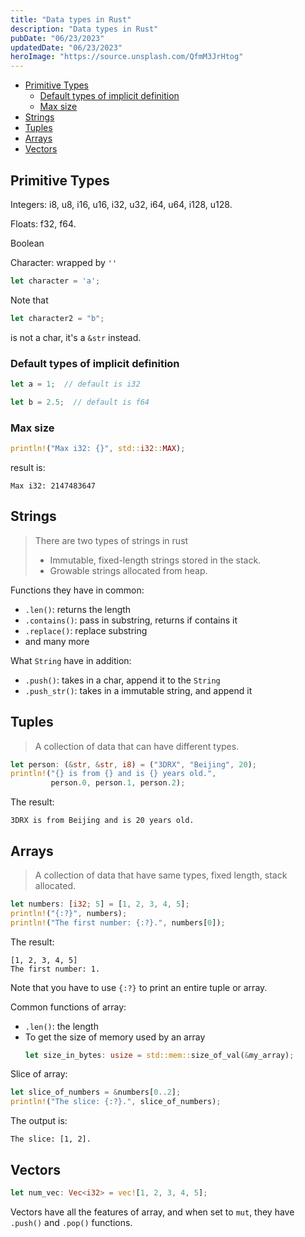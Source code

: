 ```yaml
---
title: "Data types in Rust"
description: "Data types in Rust"
pubDate: "06/23/2023"
updatedDate: "06/23/2023"
heroImage: "https://source.unsplash.com/QfmM3JrHtog"
---
```


<!--toc:start-->
- [Primitive Types](#primitive-types)
  - [Default types of implicit definition](#default-types-of-implicit-definition)
  - [Max size](#max-size)
- [Strings](#strings)
- [Tuples](#tuples)
- [Arrays](#arrays)
- [Vectors](#vectors)
<!--toc:end-->

## Primitive Types

Integers: i8, u8, i16, u16, i32, u32, i64, u64, i128, u128.

Floats: f32, f64.

Boolean

Character: wrapped by `''`
```rust
let character = 'a';
```

Note that
```rust
let character2 = "b";
```
is not a char, it's a `&str` instead.

### Default types of implicit definition

```rust
let a = 1;  // default is i32
```

```rust
let b = 2.5;  // default is f64
```

### Max size

```rust
println!("Max i32: {}", std::i32::MAX);
```
result is:
```
Max i32: 2147483647
```

## Strings

> There are two types of strings in rust
> - Immutable, fixed-length strings stored in the stack.
> - Growable strings allocated from heap.

Functions they have in common:
- `.len()`: returns the length
- `.contains()`: pass in substring, returns if contains it
- `.replace()`: replace substring
- and many more

What `String` have in addition:
- `.push()`: takes in a char, append it to the `String`
- `.push_str()`: takes in a immutable string, and append it

## Tuples

> A collection of data that can have different types.

```rust
let person: (&str, &str, i8) = ("3DRX", "Beijing", 20);
println!("{} is from {} and is {} years old.",
         person.0, person.1, person.2);
```

The result:

```
3DRX is from Beijing and is 20 years old.
```

## Arrays

> A collection of data that have same types, fixed length, stack allocated.

```rust
let numbers: [i32; 5] = [1, 2, 3, 4, 5];
println!("{:?}", numbers);
println!("The first number: {:?}.", numbers[0]);
```

The result:

```
[1, 2, 3, 4, 5]
The first number: 1.
```

Note that you have to use `{:?}` to print an entire tuple or array.

Common functions of array:
- `.len()`: the length
- To get the size of memory used by an array
    ```rust
    let size_in_bytes: usize = std::mem::size_of_val(&my_array);
    ```

Slice of array:

```rust
let slice_of_numbers = &numbers[0..2];
println!("The slice: {:?}.", slice_of_numbers);
```

The output is:

```
The slice: [1, 2].
```

## Vectors

```rust
let num_vec: Vec<i32> = vec![1, 2, 3, 4, 5];
```

Vectors have all the features of array, and when set to `mut`,
they have `.push()` and `.pop()` functions.

